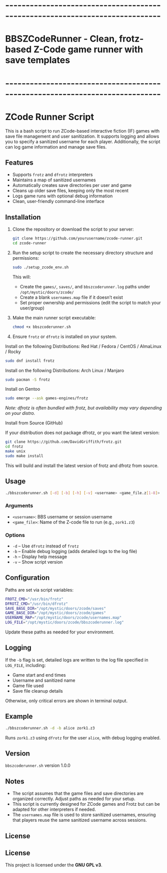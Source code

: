 # ----------------------------------------------------------------------------
# BBSZCodeRunner - Clean, frotz-based Z-Code game runner with save templates
# ----------------------------------------------------------------------------
    
# ZCode Runner Script
        
This is a bash script to run ZCode-based interactive fiction (IF) games with save file management and user sanitization. It supports logging and allows you to specify a sanitized username for each player. Additionally, the script can log game information and manage save files.

## Features

- Supports `frotz` and `dfrotz` interpreters
- Maintains a map of sanitized usernames
- Automatically creates save directories per user and game
- Cleans up older save files, keeping only the most recent
- Logs game runs with optional debug information
- Clean, user-friendly command-line interface
    
## Installation

1. Clone the repository or download the script to your server:

   ```bash
   git clone https://github.com/yourusername/zcode-runner.git
   cd zcode-runner
   ```

2. Run the setup script to create the necessary directory structure and permissions:

   ```bash
   sudo ./setup_zcode_env.sh
   ```

   This will:

   - Create the `games/`, `saves/`, and `bbszcoderunner.log` paths under `/opt/mystic/doors/zcode/`
   - Create a blank `usernames.map` file if it doesn’t exist
   - Set proper ownership and permissions (edit the script to match your user/group)

3. Make the main runner script executable:

   ```bash
   chmod +x bbszcoderunner.sh
   ```

4. Ensure `frotz` or `dfrotz` is installed on your system. 

Install on the following Distributions: Red Hat / Fedora / CentOS / AlmaLinux / Rocky

```bash
sudo dnf install frotz
```

Install on the following Distributions: Arch Linux / Manjaro

```bash
sudo pacman -S frotz
```

Install on Gentoo

```bash
sudo emerge --ask games-engines/frotz
```
*Note: dfrotz is often bundled with frotz, but availability may vary depending on your distro.*

Install from Source (GitHub)

If your distribution does not package dfrotz, or you want the latest version:

```bash
git clone https://github.com/DavidGriffith/frotz.git
cd frotz
make unix
sudo make install
```

This will build and install the latest version of frotz and dfrotz from source.

## Usage

```bash
./bbszcoderunner.sh [-d] [-b] [-h] [-v] <username> <game_file.z[1-8]>
```

### Arguments

- `<username>`: BBS username or session username
- `<game_file>`: Name of the Z-code file to run (e.g., `zork1.z3`)

### Options

- `-d` – Use `dfrotz` instead of `frotz`
- `-b` – Enable debug logging (adds detailed logs to the log file)
- `-h` – Display help message
- `-v` – Show script version

## Configuration

Paths are set via script variables:

```bash
FROTZ_CMD="/usr/bin/frotz"
DFROTZ_CMD="/usr/bin/dfrotz"
SAVE_BASE_DIR="/opt/mystic/doors/zcode/saves"
GAME_BASE_DIR="/opt/mystic/doors/zcode/games"
USERNAME_MAP="/opt/mystic/doors/zcode/usernames.map"
LOG_FILE="/opt/mystic/doors/zcode/bbszcoderunner.log"
```

Update these paths as needed for your environment.

## Logging

If the `-b` flag is set, detailed logs are written to the log file specified in `LOG_FILE`, including:

- Game start and end times
- Username and sanitized name
- Game file used
- Save file cleanup details

Otherwise, only critical errors are shown in terminal output.

## Example

```bash
./bbszcoderunner.sh -d -b alice zork1.z3
```

Runs `zork1.z3` using `dfrotz` for the user `alice`, with debug logging enabled.

## Version

`bbszcoderunner.sh` version 1.0.0

## Notes

- The script assumes that the game files and save directories are organized correctly. Adjust paths as needed for your setup.
- This script is currently designed for ZCode games and Frotz but can be adapted for other interpreters if needed.
- The `usernames.map` file is used to store sanitized usernames, ensuring that players reuse the same sanitized username across sessions.

## License
## License

This project is licensed under the **GNU GPL v3**.
